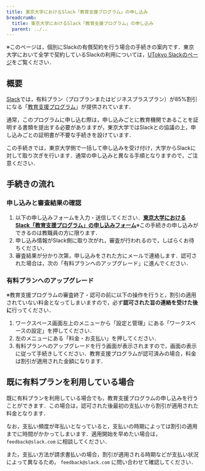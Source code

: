 ```yaml
---
title: 東京大学におけるSlack「教育支援プログラム」の申し込み
breadcrumb:
  title: 東京大学におけるSlack「教育支援プログラム」の申し込み
  parent: ../..
---
```


※このページは，個別にSlackの有償契約を行う場合の手続きの案内です．東京大学において全学で契約しているSlackの利用については，[UTokyo Slackのページ](.././)をご覧ください．

## 概要

[Slack](https://slack.com/intl/ja-jp/)では，有料プラン（プロプランまたはビジネスプラスプラン）が85%割引になる「[教育支援プログラム](https://slack.com/intl/ja-jp/help/articles/206646877)」が提供されています．

通常，このプログラムに申し込む際は，申し込みごとに教育機関であることを証明する書類を提出する必要がありますが，東京大学ではSlackとの協議の上，申し込みごとの証明書が不要な手続きを設けています．

この手続きでは，東京大学側で一括して申し込みを受け付け，大学からSlackに対して取り次ぎを行います．通常の申し込みと異なる手順となりますので，ご注意ください．

## 手続きの流れ

### 申し込みと審査結果の確認

1. 以下の申し込みフォームを入力・送信してください．<b class="box center"><a href="https://forms.office.com/r/6MJRhByh0w">東京大学におけるSlack「教育支援プログラム」の申し込みフォーム</a></b>※この手続きの申し込みができるのは教職員の方に限ります．
1. 申し込み情報がSlack側に取り次がれ，審査が行われるので，しばらくお待ちください．
1. 審査結果が分かり次第，申し込みをされた方にメールで連絡します．認可された場合は，次の「有料プランへのアップグレード」に進んでください．

### 有料プランへのアップグレード

※教育支援プログラムの審査終了・認可の前に以下の操作を行うと，割引の適用されていない料金となってしまいますので，必ず**認可された旨の連絡を受けた後に**行ってください．

1. ワークスペース画面左上のメニューから「設定と管理」にある「ワークスペースの設定」を押してください．
1. 左のメニューにある「料金・お支払い」を押してください．
1. 有料プランへのアップグレードを行う画面が表示されますので，画面の表示に従って手続きしてください．教育支援プログラムが認可済みの場合，料金は割引が適用された金額になります．

## 既に有料プランを利用している場合

既に有料プランを利用している場合でも，教育支援プログラムの申し込みを行うことができます．この場合は，認可された後最初の支払いから割引が適用された料金となります．

なお，支払い頻度が年払いとなっていると，支払いの時期によっては割引の適用までに時間がかかってしまいます．適用開始を早めたい場合は， `feedback@slack.com` に相談してください．

また，支払い方法が請求書払いの場合，割引が適用される時期などが支払い状況によって異なるため， `feedback@slack.com` に問い合わせて確認してください．

